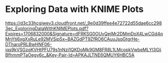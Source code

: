# Exploring Data with KNIME Plots

https://d3c33hcgiwev3.cloudfront.net/_9e0d39ffee4e72722d55dae6cc2983ec_ExploringDataWithKNIMEPlots.pdf?Expires=1706832000&Signature=dFRKSG0OUvQejMr2DMmDoX4LwCGd4qMnYtj6xgXxRuLe92MVSip5x~BAZGdPT9ZfRO6CAuuJsqGtgrHe-DTharoPRLBwHNF06-iqs9kVSGzqKVHtPFU79s1nNzi1QKDoMk9GM8FR8L1LMcopkVwbeMLYl3GiiBfhmmPTaOegy6c_&Key-Pair-Id=APKAJLTNE6QMUY6HBC5A